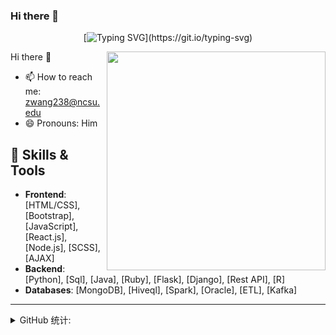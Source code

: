 ### Hi there 👋
<div align="center">

  [![Typing SVG](https://readme-typing-svg.demolab.com/?lines=...✨Welcome+stranger✨...;...✨And+make+yourself+at+home✨...)](https://git.io/typing-svg)

</div

  # Hi there 👋

<img align="right" src="你的照片或与你相关的图像的链接" width="350"/>

- 📫 How to reach me: [zwang238@ncsu.edu](mailto:zwang238@ncsu.edu)
- 😄 Pronouns: Him

## 🔧 Skills & Tools

- **Frontend**: [HTML/CSS], [Bootstrap], [JavaScript], [React.js], [Node.js], [SCSS], [AJAX]
- **Backend**: [Python], [Sql], [Java], [Ruby], [Flask], [Django], [Rest API], [R]
- **Databases**: [MongoDB], [Hiveql], [Spark], [Oracle], [ETL], [Kafka]
---

<details>
  <summary>GitHub 统计:</summary>

  ![你的GitHub统计](https://github-readme-stats.vercel.app/api?username=wangz35&show_icons=true&hide_border=true)

</details>

